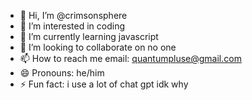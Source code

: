 - 👋 Hi, I’m @crimsonsphere
- 👀 I’m interested in coding
- 🌱 I’m currently learning javascript
- 💞️ I’m looking to collaborate on no one
- 📫 How to reach me email: quantumpluse@gmail.com
- 😄 Pronouns: he/him
- ⚡ Fun fact: i use a lot of chat gpt idk why

<!---
crimsonsphere/crimsonsphere is a ✨ special ✨ repository because its `README.md` (this file) appears on your GitHub profile.
You can click the Preview link to take a look at your changes.
--->
